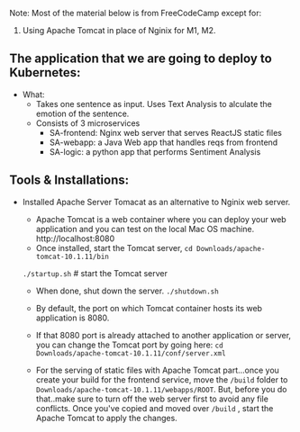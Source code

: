 
Note: Most of the material below is from FreeCodeCamp except for:
1. Using Apache Tomcat in place of Nginix for M1, M2. 

## The application that we are going to deploy to Kubernetes:
- What: 
  - Takes one sentence as input. Uses Text Analysis to alculate the emotion of the sentence. 
  - Consists of 3 microservices
    - SA-frontend: Nginx web server that serves ReactJS static files 
    - SA-webapp: a Java Web app that handles reqs from frontend
    - SA-logic: a python app that performs Sentiment Analysis 


## Tools & Installations:
- Installed Apache Server Tomacat as an alternative to Nginix web server. 
  - Apache Tomcat is a web container where you can deploy your web application and you can test on the local Mac OS machine. http://localhost:8080
  - Once installed, start the Tomcat server,
  `cd Downloads/apache-tomcat-10.1.11/bin`
  
  `./startup.sh` # start the Tomcat server
  - When done, shut down the server.
  `./shutdown.sh` 
  -  By default, the port on which Tomcat container hosts its web application is 8080. 
  -  If that 8080 port is already attached to another application or server, you can change the Tomcat port by going here: `cd Downloads/apache-tomcat-10.1.11/conf/server.xml`

  -  For the serving of static files with Apache Tomcat part...once you create your build for the frontend service, move the `/build` folder to `Downloads/apache-tomcat-10.1.11/webapps/ROOT`. But, before you do that..make sure to turn off the web server first to avoid any file conflicts. Once you've copied and moved over `/build` , start the Apache Tomcat to apply the changes.
  